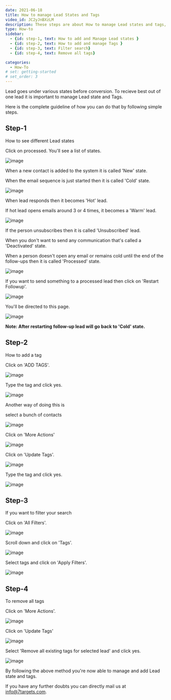 ```yaml
---
date: 2021-06-18
title: How to manage Lead States and Tags
video_id: JC2yJnBXzLM
description: These steps are about How to manage Lead states and tags, which ultimately helps in better management. Hence, conversion rate is more.
type: How-to
sidebar:
  - {id: step-1, text: How to add and Manage Lead states }
  - {id: step-2, text: How to add and manage Tags }
  - {id: step-3, text: Filter search}
  - {id: step-4, text: Remove all tags}

categories:
  - How-To
# set: getting-started
# set_order: 3
---
```


Lead goes under various states before conversion. To recieve best out of one lead it is important to manage Lead state and Tags.

Here is the complete guideline of how you can do that by following simple steps.

## Step-1

How to see different Lead states 

Click on processed. You'll see a list of states.

![image](../../images/Lead-Tags-1.png)

When a new contact is added to the system it is called 'New' state.

When the email sequence is just started then it is called 'Cold' state.

![image](../../images/Lead-Tags-2.png)

When lead responds then it becomes 'Hot' lead.

If hot lead opens emails around 3 or 4 times,  it becomes a 'Warm' lead.

![image](../../images/Lead-Tags-3.png)

If the person unsubscribes then it is called 'Unsubscribed' lead.

When you don't want to send any communication that's called a 'Deactivated' state.

When a person doesn't open any email or remains cold until the end of the follow-ups then it is called 'Processed' state.

![image](../../images/Lead-Tags-4.png)

If you want to send something to a processed lead then click on 'Restart Followup'.

![image](../../images/Lead-Tags-5.png)

You'll be directed to this page.

![image](../../images/Lead-Tags-6.png) 

**Note: After restarting follow-up lead will go back to 'Cold' state.**

## Step-2

How to add a tag

Click on 'ADD TAGS'.

![image](../../images/Lead-Tags-7.png)

Type the tag and click yes.

![image](../../images/Lead-Tags-8.png)

Another way of doing this is

select a bunch of contacts 

![image](../../images/Lead-Tags-9.png)

Click on 'More Actions'

![image](../../images/Lead-Tags-10.png)

Click on 'Update Tags'.

![image](../../images/Lead-Tags-11.png) 

Type the tag and click yes.

![image](../../images/Lead-Tags-12.png)

## Step-3

If you want to filter your search

Click on 'All Filters'.

![image](../../images/Lead-Tags-13.png)

Scroll down and click on 'Tags'.

![image](../../images/Lead-Tags-14.png)

Select tags and click on 'Apply Filters'.

![image](../../images/Lead-Tags-15.png)

## Step-4 

To remove all tags

Click on 'More Actions'.

![image](../../images/Lead-Tags-16.png) 

Click on 'Update Tags'

![image](../../images/Lead-Tags-17.png) 

Select 'Remove all existing tags for selected lead' and click yes.

![image](../../images/Lead-Tags-18.png) 

By following the above method you're now able to manage and add Lead state and tags.

If you have any further doubts you can directly mail us at info@7targets.com.